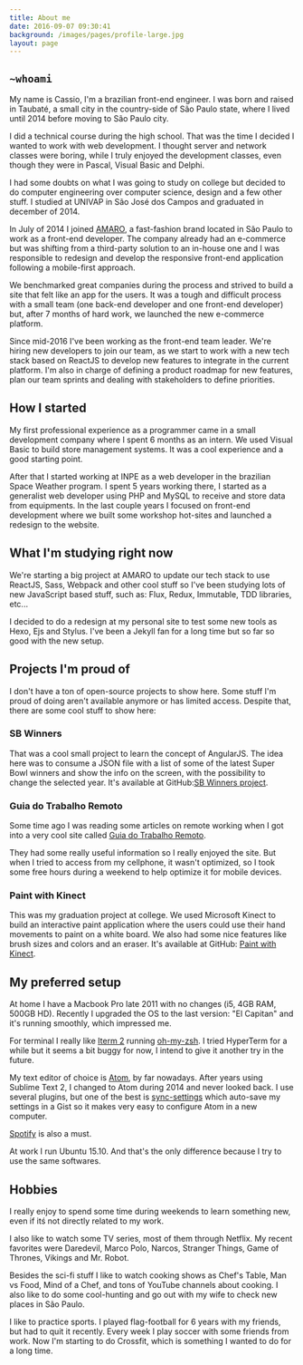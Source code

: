 ```yaml
---
title: About me
date: 2016-09-07 09:30:41
background: /images/pages/profile-large.jpg
layout: page
---
```


## `~whoami`

My name is Cassio, I'm a brazilian front-end engineer. I was born and raised in Taubaté, a small city in the country-side of São Paulo state, where I lived until 2014 before moving to São Paulo city.

I did a technical course during the high school. That was the time I decided I wanted to work with web development. I thought server and network classes were boring, while I truly enjoyed the development classes, even though they were in Pascal, Visual Basic and Delphi.

I had some doubts on what I was going to study on college but decided to do computer engineering over computer science, design and a few other stuff. I studied at UNIVAP in São José dos Campos and graduated in december of 2014.

In July of 2014 I joined [AMARO](https://amaro.com), a fast-fashion brand located in São Paulo to work as a front-end developer. The company already had an e-commerce but was shifting from a third-party solution to an in-house one and I was responsible to redesign and develop the responsive front-end application following a mobile-first approach.

We benchmarked great companies during the process and strived to build a site that felt like an app for the users. It was a tough and difficult process with a small team (one back-end developer and one front-end developer) but, after 7 months of hard work, we launched the new e-commerce platform.

Since mid-2016 I've been working as the front-end team leader. We're hiring new developers to join our team, as we start to work with a new tech stack based on ReactJS to develop new features to integrate in the current platform. I'm also in charge of defining a product roadmap for new features, plan our team sprints and dealing with stakeholders to define priorities.

## How I started

My first professional experience as a programmer came in a small development company where I spent 6 months as an intern. We used Visual Basic to build store management systems. It was a cool experience and a good starting point.

After that I started working at INPE as a web developer in the brazilian Space Weather program. I spent 5 years working there, I started as a generalist web developer using PHP and MySQL to receive and store data from equipments. In the last couple years I focused on front-end development where we built some workshop hot-sites and launched a redesign to the website.

## What I'm studying right now

We're starting a big project at AMARO to update our tech stack to use ReactJS, Sass, Webpack and other cool stuff so I've been studying lots of new JavaScript based stuff, such as: Flux, Redux, Immutable, TDD libraries, etc...

I decided to do a redesign at my personal site to test some new tools as Hexo, Ejs and Stylus. I've been a Jekyll fan for a long time but so far so good with the new setup.

## Projects I'm proud of

I don't have a ton of open-source projects to show here. Some stuff I'm proud of doing aren't available anymore or has limited access. Despite that, there are some cool stuff to show here:

### SB Winners

That was a cool small project to learn the concept of AngularJS. The idea here was to consume a JSON file with a list of some of the latest Super Bowl winners and show the info on the screen, with the possibility to change the selected year. It's available at GitHub:[SB Winners project](https://github.com/cassiocardoso/sb-winners).

### Guia do Trabalho Remoto

Some time ago I was reading some articles on remote working when I got into a very cool site called [Guia do Trabalho Remoto](http://guiadotrabalhoremoto.com.br/).

They had some really useful information so I really enjoyed the site. But when I tried to access from my cellphone, it wasn't optimized, so I took some free hours during a weekend to help optimize it for mobile devices.

### Paint with Kinect

This was my graduation project at college. We used Microsoft Kinect to build an interactive paint application where the users could use their hand movements to paint on a white board. We also had some nice features like brush sizes and colors and an eraser. It's available at GitHub: [Paint with Kinect](https://github.com/cassiocardoso/paint-with-kinect).

## My preferred setup

At home I have a Macbook Pro late 2011 with no changes (i5, 4GB RAM, 500GB HD). Recently I upgraded the OS to the last version: "El Capitan" and it's running smoothly, which impressed me.

For terminal I really like [Iterm 2](https://www.iterm2.com/) running [oh-my-zsh](https://github.com/robbyrussell/oh-my-zsh). I tried HyperTerm for a while but it seems a bit buggy for now, I intend to give it another try in the future.

My text editor of choice is [Atom](https://atom.io/), by far nowadays. After years using Sublime Text 2, I changed to Atom during 2014 and never looked back. I use several plugins, but one of the best is [sync-settings](https://github.com/atom-community/sync-settings) which auto-save my settings in a Gist so it makes very easy to configure Atom in a new computer.

[Spotify](https://www.spotify.com/) is also a must.

At work I run Ubuntu 15.10. And that's the only difference because I try to use the same softwares.

## Hobbies

I really enjoy to spend some time during weekends to learn something new, even if itś not directly related to my work.

I also like to watch some TV series, most of them through Netflix. My recent favorites were Daredevil, Marco Polo, Narcos, Stranger Things, Game of Thrones, Vikings and Mr. Robot.

Besides the sci-fi stuff I like to watch cooking shows as Chef's Table, Man vs Food, Mind of a Chef, and tons of YouTube channels about cooking. I also like to do some cool-hunting and go out with my wife to check new places in São Paulo.

I like to practice sports. I played flag-football for 6 years with my friends, but had to quit it recently. Every week I play soccer with some friends from work. Now I'm starting to do Crossfit, which is something I wanted to do for a long time.
